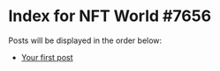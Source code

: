 # Index for NFT World #7656
Posts will be displayed in the order below:

- [Your first post](./001-first.md)

